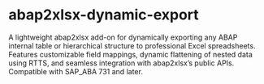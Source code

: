 # abap2xlsx-dynamic-export
A lightweight abap2xlsx add-on for dynamically exporting any ABAP internal table or hierarchical structure to professional Excel spreadsheets. Features customizable field mappings, dynamic flattening of nested data using RTTS, and seamless integration with abap2xlsx’s public APIs. Compatible with SAP_ABA 731 and later.
